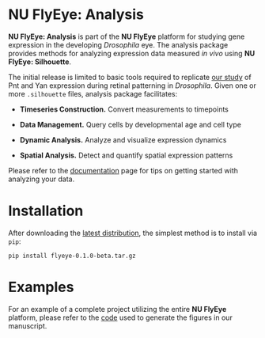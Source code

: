 NU FlyEye: Analysis
===================


**NU FlyEye: Analysis** is part of the **NU FlyEye** platform for studying gene expression in the developing *Drosophila* eye. The analysis package provides methods for analyzing expression data measured *in vivo* using **NU FlyEye: Silhouette**.

The initial release is limited to basic tools required to replicate [our study](https://github.com/sebastianbernasek/pnt_yan_ratio) of Pnt and Yan expression during retinal patterning in *Drosophila*. Given one or more ``.silhouette`` files, analysis package facilitates:

   - **Timeseries Construction.** Convert measurements to timepoints

   - **Data Management.** Query cells by developmental age and cell type

   - **Dynamic Analysis.** Analyze and visualize expression dynamics

   - **Spatial Analysis.** Detect and quantify spatial expression patterns


Please refer to the [documentation](https://sebastianbernasek.github.io/flyeye/index.html#) page for tips on getting started with analyzing your data.



Installation
============

After downloading the [latest distribution](https://github.com/sebastianbernasek/flyeye/archive/v0.1.0-beta.tar.gz), the simplest method is to install via ``pip``:

    pip install flyeye-0.1.0-beta.tar.gz



Examples
========

For an example of a complete project utilizing the entire **NU FlyEye** platform, please refer to the [code](https://github.com/sebastianbernasek/pnt_yan_ratio) used to generate the figures in our manuscript.
